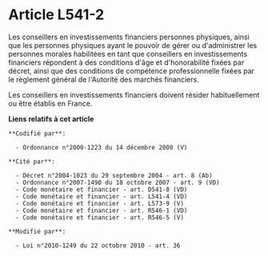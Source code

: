 # Article L541-2

Les conseillers en investissements financiers personnes physiques, ainsi que les personnes physiques ayant le pouvoir de
gérer ou d'administrer les personnes morales habilitées en tant que conseillers en investissements financiers répondent à des
conditions d'âge et d'honorabilité fixées par décret, ainsi que des conditions de compétence professionnelle fixées par le
règlement général de l'Autorité des marchés financiers.

Les conseillers en investissements financiers doivent résider habituellement ou être établis en France.

**Liens relatifs à cet article**

	**Codifié par**:

	  - Ordonnance n°2000-1223 du 14 décembre 2000 (V)

	**Cité par**:

	  - Décret n°2004-1023 du 29 septembre 2004 - art. 8 (Ab)
	  - Ordonnance n°2007-1490 du 18 octobre 2007 - art. 9 (VD)
	  - Code monétaire et financier - art. D541-8 (VD)
	  - Code monétaire et financier - art. L541-4 (VD)
	  - Code monétaire et financier - art. L573-9 (V)
	  - Code monétaire et financier - art. R546-1 (VD)
	  - Code monétaire et financier - art. R546-5 (V)

	**Modifié par**:

	  - Loi n°2010-1249 du 22 octobre 2010 - art. 36
